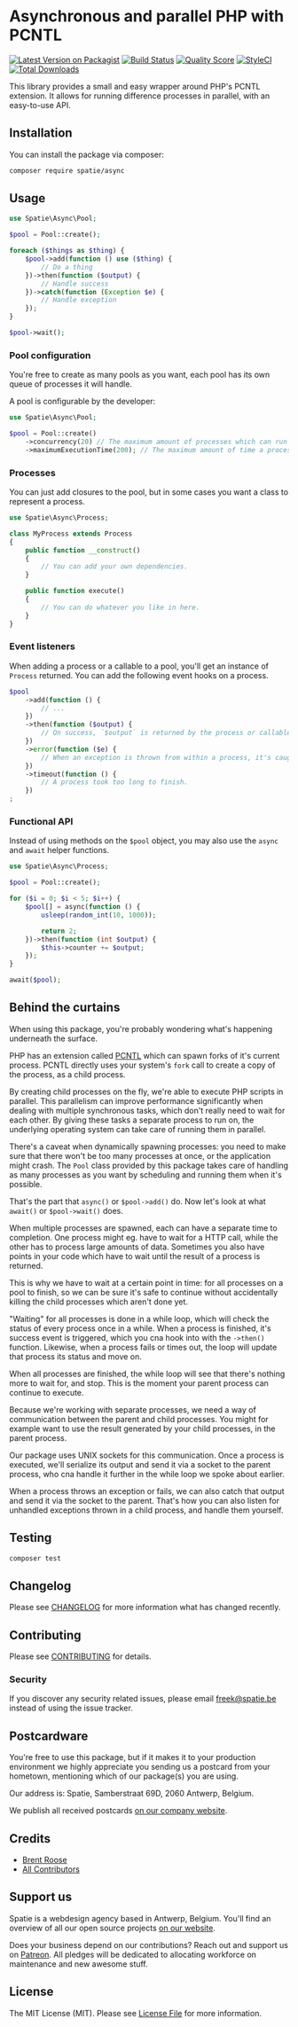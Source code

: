 # Asynchronous and parallel PHP with PCNTL

[![Latest Version on Packagist](https://img.shields.io/packagist/v/spatie/async.svg?style=flat-square)](https://packagist.org/packages/spatie/async)
[![Build Status](https://img.shields.io/travis/spatie/async/master.svg?style=flat-square)](https://travis-ci.org/spatie/async)
[![Quality Score](https://img.shields.io/scrutinizer/g/spatie/async.svg?style=flat-square)](https://scrutinizer-ci.com/g/spatie/async)
[![StyleCI](https://styleci.io/repos/114228700/shield?branch=master)](https://styleci.io/repos/114228700)
[![Total Downloads](https://img.shields.io/packagist/dt/spatie/async.svg?style=flat-square)](https://packagist.org/packages/spatie/async)

This library provides a small and easy wrapper around PHP's PCNTL extension. 
It allows for running difference processes in parallel, with an easy-to-use API.

## Installation

You can install the package via composer:

```bash
composer require spatie/async
```

## Usage

```php
use Spatie\Async\Pool;

$pool = Pool::create();

foreach ($things as $thing) {
    $pool->add(function () use ($thing) {
        // Do a thing
    })->then(function ($output) {
        // Handle success
    })->catch(function (Exception $e) {
        // Handle exception
    });
}

$pool->wait();
```

### Pool configuration

You're free to create as many pools as you want, each pool has its own queue of processes it will handle.

A pool is configurable by the developer:

```php
use Spatie\Async\Pool;

$pool = Pool::create()
    ->concurrency(20) // The maximum amount of processes which can run simultaneously.
    ->maximumExecutionTime(200); // The maximum amount of time a process may take to finish in seconds.
```

### Processes

You can just add closures to the pool, but in some cases you want a class to represent a process.

```php
use Spatie\Async\Process;

class MyProcess extends Process
{
    public function __construct()
    {
        // You can add your own dependencies.
    }

    public function execute() 
    {
        // You can do whatever you like in here.
    }
}
```

### Event listeners

When adding a process or a callable to a pool, you'll get an instance of `Process` returned.
You can add the following event hooks on a process.

```php
$pool
    ->add(function () {
        // ...
    })
    ->then(function ($output) {
        // On success, `$output` is returned by the process or callable you passed to the queue.
    })
    ->error(function ($e) {
        // When an exception is thrown from within a process, it's caught and passed here.
    })
    ->timeout(function () {
        // A process took too long to finish.
    })
;
```

### Functional API

Instead of using methods on the `$pool` object, you may also use the `async` and `await` helper functions.

```php
use Spatie\Async\Process;

$pool = Pool::create();

for ($i = 0; $i < 5; $i++) {
    $pool[] = async(function () {
        usleep(random_int(10, 1000));

        return 2;
    })->then(function (int $output) {
        $this->counter += $output;
    });
}

await($pool);
```

## Behind the curtains

When using this package, you're probably wondering what's happening underneath the surface.

PHP has an extension called [PCNTL](http://php.net/manual/en/book.pcntl.php) which can spawn forks of it's current process. 
PCNTL directly uses your system's `fork` call to create a copy of the process, as a child process.

By creating child processes on the fly, we're able to execute PHP scripts in parallel.
This parallelism can improve performance significantly when dealing with multiple synchronous tasks, 
which don't really need to wait for each other.
By giving these tasks a separate process to run on, the underlying operating system can take care of running them in parallel.

There's a caveat when dynamically spawning processes: you need to make sure that there won't be too many processes at once,
or the application might crash.
The `Pool` class provided by this package takes care of handling as many processes as you want 
by scheduling and running them when it's possible.

That's the part that `async()` or `$pool->add()` do. Now let's look at what `await()` or `$pool->wait()` does.

When multiple processes are spawned, each can have a separate time to completion. 
One process might eg. have to wait for a HTTP call, while the other has to process large amounts of data.
Sometimes you also have points in your code which have to wait until the result of a process is returned.

This is why we have to wait at a certain point in time: for all processes on a pool to finish, 
so we can be sure it's safe to continue without accidentally killing the child processes which aren't done yet.

"Waiting" for all processes is done in a while loop, which will check the status of every process once in a while.
When a process is finished, it's success event is triggered, which you cna hook into with the `->then()` function.
Likewise, when a process fails or times out, the loop will update that process its status and move on. 

When all processes are finished, the while loop will see that there's nothing more to wait for, and stop.
This is the moment your parent process can continue to execute.

Because we're working with separate processes, we need a way of communication between the parent and child processes.
You might for example want to use the result generated by your child processes, in the parent process.

Our package uses UNIX sockets for this communication. 
Once a process is executed, we'll serialize its output and send it via a socket to the parent process, 
who cna handle it further in the while loop we spoke about earlier.

When a process throws an exception or fails, we can also catch that output and send it via the socket to the parent.
That's how you can also listen for unhandled exceptions thrown in a child process, and handle them yourself.  

## Testing

``` bash
composer test
```

## Changelog

Please see [CHANGELOG](CHANGELOG.md) for more information what has changed recently.

## Contributing

Please see [CONTRIBUTING](CONTRIBUTING.md) for details.

### Security

If you discover any security related issues, please email freek@spatie.be instead of using the issue tracker.

## Postcardware

You're free to use this package, but if it makes it to your production environment we highly appreciate you sending us a postcard from your hometown, mentioning which of our package(s) you are using.

Our address is: Spatie, Samberstraat 69D, 2060 Antwerp, Belgium.

We publish all received postcards [on our company website](https://spatie.be/en/opensource/postcards).

## Credits

- [Brent Roose](https://github.com/brendt)
- [All Contributors](../../contributors)

## Support us

Spatie is a webdesign agency based in Antwerp, Belgium. You'll find an overview of all our open source projects [on our website](https://spatie.be/opensource).

Does your business depend on our contributions? Reach out and support us on [Patreon](https://www.patreon.com/spatie). 
All pledges will be dedicated to allocating workforce on maintenance and new awesome stuff.

## License

The MIT License (MIT). Please see [License File](LICENSE.md) for more information.

